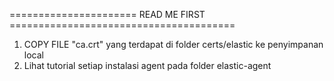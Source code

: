 ====================== READ ME FIRST =======================================

1. COPY FILE "ca.crt" yang terdapat di folder certs/elastic ke penyimpanan local
2. Lihat tutorial setiap instalasi agent pada folder elastic-agent
